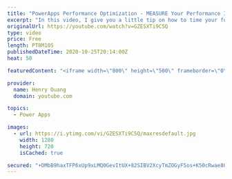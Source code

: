 ```yaml
---
title: "PowerApps Performance Optimization - MEASURE Your Performance Improvements!"
excerpt: "In this video, I give you a little tip on how to time your functions and how long they take! This gives you a little bit more insight of how fast your application is running and how fast you improve it!   You can definitely use this to give MEASURABLE results to improving your application!  Let me know"
originalUrl: https://youtube.com/watch?v=GZESXTi9C5Q
type: video
price: Free
length: PT8M10S
publishedDateTime: 2020-10-25T20:14:00Z
heat: 50

featuredContent: "<iframe width=\"800\" height=\"500\" frameborder=\"0\" src=\"https://www.youtube.com/embed/GZESXTi9C5Q\" allow=\"accelerometer; autoplay; encrypted-media; gyroscope; picture-in-picture\" allowfullscreen></iframe>"

provider:
  name: Henry Ouang
  domain: youtube.com

topics:
  - Power Apps

images:
  - url: https://i.ytimg.com/vi/GZESXTi9C5Q/maxresdefault.jpg
    width: 1280
    height: 720
    isCached: true

secured: "+DMbB9haxTFP6xUp9xLMQ0GevItUX+82SIBV2XcyTmZOGyF5os+K50cRwae8Og4+vT4Xs2QYe0GGCX+webBgKSU8APgJgUC3xc/PiShJ/fS/vDutwkI+JiY2KgcoxeaHpqcwlNjA/fk06dh7+9JIvoiYoLUMxea5OMLOBkmY2JJ+rcNeZBA0IYx+2cbSOPNEGix3vUw2aJnJmANitBafVxbTnQVzyeNui3TJRTkQud7hmuX05gsAYeGkTcpxfRnWrwQ9G3ZRmWVmgxigULHcH1R2DF754cYDuml5Hd3Zmvpx4F6TTLBLIysb+DtQU8lrHkohl2hyCAScM2XTVLH2UF5jHTXUy4PS+EHRdoMcCRiAJr3ccwo/SvL17Be3P4abqNv5YpKSCDjHTRfPCITxDp6lyVkkB1HGpnHvYnAcKAo=;/OVOgwja2BNCu/Lx/jjOgQ=="
---
```


